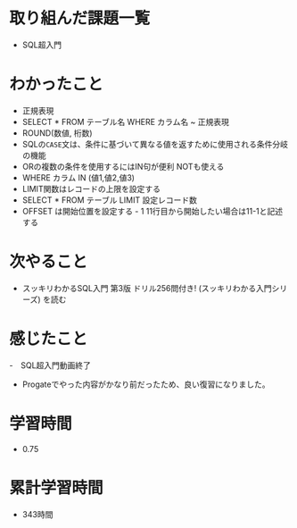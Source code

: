 # 取り組んだ課題一覧
- SQL超入門

# わかったこと
- 正規表現
- SELECT * FROM テーブル名 WHERE カラム名 ~ 正規表現
- ROUND(数値, 桁数)
- SQLの`CASE`文は、条件に基づいて異なる値を返すために使用される条件分岐の機能
- ORの複数の条件を使用するにはIN句が便利 NOTも使える
- WHERE カラム IN (値1,値2,値3)
- LIMIT関数はレコードの上限を設定する
- SELECT * FROM テーブル LIMIT 設定レコード数
- OFFSET は開始位置を設定する - 1  11行目から開始したい場合は11-1と記述する

# 次やること
- スッキリわかるSQL入門 第3版 ドリル256問付き! (スッキリわかる入門シリーズ) を読む

# 感じたこと
-　SQL超入門動画終了
- Progateでやった内容がかなり前だったため、良い復習になりました。

# 学習時間
- 0.75

# 累計学習時間
- 343時間
